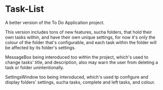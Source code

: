 # Task-List
A better version of the To Do Application project.

This version includes tons of new features, sucha folders, that hold their own tasks within, and have their own unique settings, for now it's only the colour of the folder that's configurable, and each task within the folder will be affected by its folder's settings.

MessageBox being interoduced too within the project, which's used to change tasks' title, and description, also may warn the user from deleting a task or folder unintentionally.

SettingsWindow too being interoduced, which's used tp configure and display folders' settings, sucha tasks, complete and left tasks, and colour.
